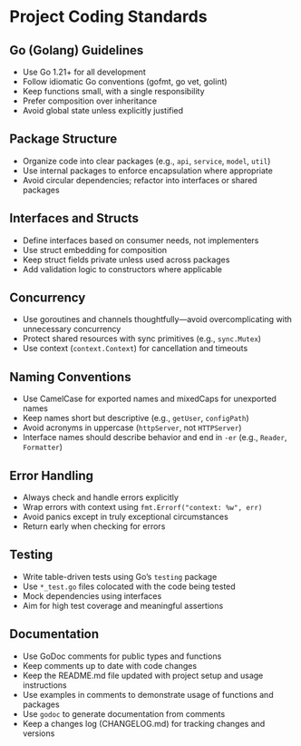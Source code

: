 # Project Coding Standards

## Go (Golang) Guidelines

* Use Go 1.21+ for all development
* Follow idiomatic Go conventions (gofmt, go vet, golint)
* Keep functions small, with a single responsibility
* Prefer composition over inheritance
* Avoid global state unless explicitly justified

## Package Structure

* Organize code into clear packages (e.g., `api`, `service`, `model`, `util`)
* Use internal packages to enforce encapsulation where appropriate
* Avoid circular dependencies; refactor into interfaces or shared packages

## Interfaces and Structs

* Define interfaces based on consumer needs, not implementers
* Use struct embedding for composition
* Keep struct fields private unless used across packages
* Add validation logic to constructors where applicable

## Concurrency

* Use goroutines and channels thoughtfully—avoid overcomplicating with unnecessary concurrency
* Protect shared resources with sync primitives (e.g., `sync.Mutex`)
* Use context (`context.Context`) for cancellation and timeouts

## Naming Conventions

* Use CamelCase for exported names and mixedCaps for unexported names
* Keep names short but descriptive (e.g., `getUser`, `configPath`)
* Avoid acronyms in uppercase (`httpServer`, not `HTTPServer`)
* Interface names should describe behavior and end in `-er` (e.g., `Reader`, `Formatter`)

## Error Handling

* Always check and handle errors explicitly
* Wrap errors with context using `fmt.Errorf("context: %w", err)`
* Avoid panics except in truly exceptional circumstances
* Return early when checking for errors

## Testing

* Write table-driven tests using Go’s `testing` package
* Use `*_test.go` files colocated with the code being tested
* Mock dependencies using interfaces
* Aim for high test coverage and meaningful assertions

## Documentation

* Use GoDoc comments for public types and functions
* Keep comments up to date with code changes
* Keep the README.md file updated with project setup and usage instructions
* Use examples in comments to demonstrate usage of functions and packages
* Use `godoc` to generate documentation from comments
* Keep a changes log (CHANGELOG.md) for tracking changes and versions